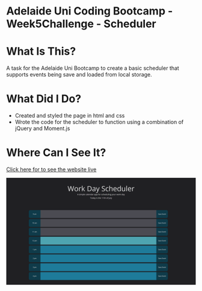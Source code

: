 # Adelaide Uni Coding Bootcamp - Week5Challenge - Scheduler
 
# What Is This?
A task for the Adelaide Uni Bootcamp to create a basic scheduler that supports events being save and loaded from local storage.

# What Did I Do?
* Created and styled the page in html and css
* Wrote the code for the scheduler to function using a combination of jQuery and Moment.js

# Where Can I See It?
[Click here for to see the website live](https://wombattree.github.io/Week5Challenge_Scheduler/)

![Preview Image](readMeImage.png?raw=true "Preview Image")